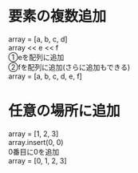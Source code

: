 # 要素の複数追加
array = [a, b, c, d]<Br>
array << e << f<Br>
①eを配列に追加<Br>
②fを配列に追加(さらに追加もできる)<Br>
array = [a, b, c, d, e, f]<Br>
# 任意の場所に追加
array = [1, 2, 3]<Br>
array.insert(0, 0)<Br>
0番目に0を追加<Br>
array = [0, 1, 2, 3]
